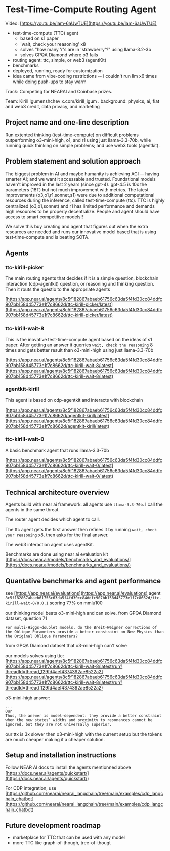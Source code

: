 # Test-Time-Compute Routing Agent

Video: [https://youtu.be/lam-6aUwTUE](https://youtu.be/lam-6aUwTUE)

- test-time-compute (TTC) agent
  - based on s1 paper
  - 'wait, check your reasoning' x8
  - solves "how many 'r's are in 'strawberry'?" using llama-3.2-3b
  - solves GPQA Diamond where o3 fails
- routing agent: ttc, simple, or web3 (agentKit)
- benchmarks
- deployed, running, ready for customization
- idea came from vibe-coding restrictions -- i couldn't run llm x6 times while doing push-ups to stay warm

Track: Competing for NEARAI and Coinbase prizes.

Team: Kirill Igumenshchev x.com/kirill_igum . background: physics, ai, fiat and web3 credit, data privacy, and marketing

## Project name and one-line description

Run extented thinking (test-time-compute) on difficult problems outperforming o3-mini-high, o1, and r1 using just llama-3.3-70b, while running quick thinking on simple problems; and use web3 tools (agentkit).

## Problem statement and solution approach

The biggest problem in AI and maybe humanity is achieving AGI -- having smarter AI; and we want it accessable and trusted.
Foundational models haven't improved in the last 2 years (since gpt-4). gpt-4.5 is 10x the parameters (18T) but not much improvement with metrics. The latest improvements (o3,o1,r1,sonnet,s1) were due to additional computational resources during the inference, called test-time-compute (ttc). TTC is highly centralized (o3,o1,sonnet) and r1 has limited performance and demands high resources to be properly decentralize. People and agent should have access to smart competitive models!!

We solve this buy creating and agent that figures out when the extra resources are needed and runs our innovative model based that is using test-time-compute and is beating SOTA.

## Agents

### ttc-kirill-picker

The main routing agents that decides if it is a simple question, blockchain interaction (cdp-agentkit) question, or reasoning and thinking question. Then it routs the questio to the appropriate agents

[https://app.near.ai/agents/8c5f182867abaeb61756c63da5f4fd30cc84ddfc907bb158d45773e1f7c8662d/ttc-kirill-picker/latest](https://app.near.ai/agents/8c5f182867abaeb61756c63da5f4fd30cc84ddfc907bb158d45773e1f7c8662d/ttc-kirill-picker/latest)

### ttc-kirill-wait-8

This is the inovative test-time-compute agent based on the ideas of s1 paper. After getting an answer it querries `wait, check the reasoning` 8 times and gets better result than o3-mini-high using just llama-3.3-70b

[https://app.near.ai/agents/8c5f182867abaeb61756c63da5f4fd30cc84ddfc907bb158d45773e1f7c8662d/ttc-kirill-wait-8/latest](https://app.near.ai/agents/8c5f182867abaeb61756c63da5f4fd30cc84ddfc907bb158d45773e1f7c8662d/ttc-kirill-wait-8/latest)

### agentkit-kirill

This agent is based on cdp-agentkit and interacts with blockchain

[https://app.near.ai/agents/8c5f182867abaeb61756c63da5f4fd30cc84ddfc907bb158d45773e1f7c8662d/agentkit-kirill/latest](https://app.near.ai/agents/8c5f182867abaeb61756c63da5f4fd30cc84ddfc907bb158d45773e1f7c8662d/agentkit-kirill/latest)

### ttc-kirill-wait-0

A basic benchmark agent that runs llama-3.3-70b

[https://app.near.ai/agents/8c5f182867abaeb61756c63da5f4fd30cc84ddfc907bb158d45773e1f7c8662d/ttc-kirill-wait-0/latest](https://app.near.ai/agents/8c5f182867abaeb61756c63da5f4fd30cc84ddfc907bb158d45773e1f7c8662d/ttc-kirill-wait-0/latest)

## Technical architecture overview

Agents build with near ai framework. all agents use `llama-3.3-70b`. I call the agents in the same threat.

The router agent decides which agent to call.

The ttc agent gets the first answer then refines it by running `wait, check your reasoning` x8, then asks for the final answer.

The web3 interaction agent uses agentKit.

Benchmarks are done using near ai evaluation kit [https://docs.near.ai/models/benchmarks_and_evaluations/](https://docs.near.ai/models/benchmarks_and_evaluations/)

## Quantative benchmarks and agent performance

see [https://app.near.ai/evaluations](https://app.near.ai/evaluations) agent `8c5f182867abaeb61756c63da5f4fd30cc84ddfc907bb158d45773e1f7c8662d/ttc-kirill-wait-0/0.0.1` scoring 77% on mmlu100

our thinking model beats o3-mini-high and can solve. from GPQA Diamond dataset, question 71

```
For multi-Higgs-doublet models, do the Breit-Weigner corrections of the Oblique Parameters provide a better constraint on New Physics than the Original Oblique Parameters?
```

from GPQA Diamond dataset that o3-mini-high can't solve

our models solves using ttc: [https://app.near.ai/agents/8c5f182867abaeb61756c63da5f4fd30cc84ddfc907bb158d45773e1f7c8662d/ttc-kirill-wait-8/latest/run?threadId=thread_129fd4aef4374392ae8522a2](https://app.near.ai/agents/8c5f182867abaeb61756c63da5f4fd30cc84ddfc907bb158d45773e1f7c8662d/ttc-kirill-wait-8/latest/run?threadId=thread_129fd4aef4374392ae8522a2)

o3-mini-high answer:

```
...
Our
Thus, the answer is model-dependent: they provide a better constraint when the new states’ widths and proximity to resonances cannot be ignored, but they are not universally superior.
```

our ttx is 3x slower then o3-mini-high with the current setup but the tokens are much cheaper making it a cheaper solution.

## Setup and installation instructions

Follow NEAR AI docs to install the agents mentionned above
[https://docs.near.ai/agents/quickstart/](https://docs.near.ai/agents/quickstart/)

For CDP integration, use [https://github.com/nearai/nearai_langchain/tree/main/examples/cdp_langchain_chatbot](https://github.com/nearai/nearai_langchain/tree/main/examples/cdp_langchain_chatbot)

## Future development roadmap

- marketplace for TTC that can be used with any model
- more TTC like graph-of-though, tree-of-thougt
